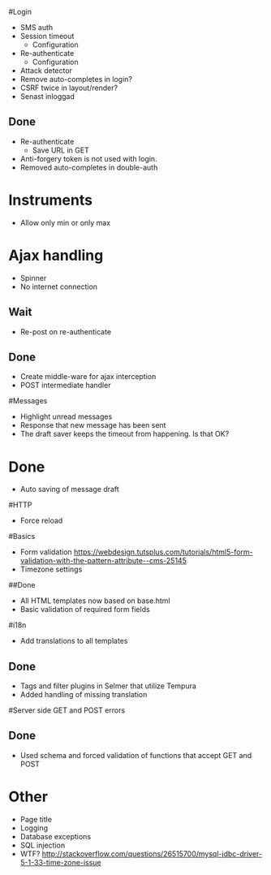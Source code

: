 #Login

 - SMS auth
 - Session timeout
    - Configuration
 - Re-authenticate
    - Configuration
 - Attack detector
 - Remove auto-completes in login?
 - CSRF twice in layout/render?
 - Senast inloggad

## Done
 - Re-authenticate
    - Save URL in GET
 - Anti-forgery token is not used with login.
 - Removed auto-completes in double-auth

# Instruments
- Allow only min or only max

# Ajax handling
- Spinner
- No internet connection

## Wait
- Re-post on re-authenticate

## Done
- Create middle-ware for ajax interception
- POST intermediate handler
 
 
 
#Messages

- Highlight unread messages
- Response that new message has been sent
- The draft saver keeps the timeout from happening. Is that OK?


# Done
- Auto saving of message draft



#HTTP

 - Force reload

#Basics
- Form validation https://webdesign.tutsplus.com/tutorials/html5-form-validation-with-the-pattern-attribute--cms-25145
- Timezone settings

##Done 
- All HTML templates now based on base.html
- Basic validation of required form fields

#i18n

- Add translations to all templates
 
## Done

- Tags and filter plugins in Selmer that utilize Tempura
- Added handling of missing translation


#Server side GET and POST errors

## Done
- Used schema and forced validation of functions that accept GET and POST

# Other
 - Page title
 - Logging
 - Database exceptions
 - SQL injection
 - WTF? http://stackoverflow.com/questions/26515700/mysql-jdbc-driver-5-1-33-time-zone-issue